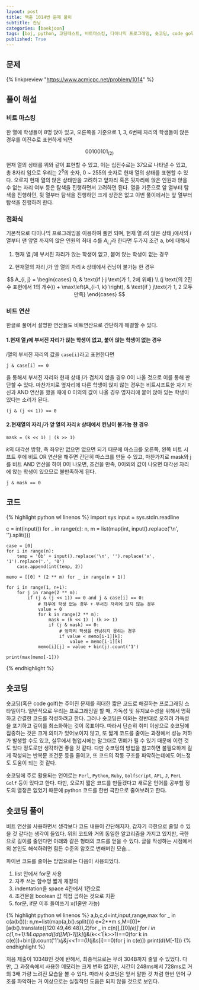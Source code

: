```yaml
---
layout: post
title: 백준 1014번 문제 풀이
subtitle: 컨닝
categories: [baekjoon]
tags: [boj, python, 코딩테스트, 비트마스킹, 다이나믹 프로그래밍, 숏코딩, code golf]
published: True
---
```


## 문제

{% linkpreview "https://www.acmicpc.net/problem/1014" %}

## 풀이 해설

### 비트 마스킹

한 열에 학생들이 8명 앉아 있고, 오른쪽을 기준으로 1, 3, 6번째 자리의 학생들이 앉은 경우를 이진수로 표현하게 되면 

$$ 00100101_{(2)} $$

현재 열의 상태를 위와 같이 표현할 수 있고, 이는 십진수로는 37으로 나타낼 수 있고, 총 8자리 임으로 우리는 $2^{8}$의 숫자, 0 ~ 255의 숫자로 현재 열의 상태를 표현할 수 있다. 오로지 현재 열의 앉은 상태만을 고려하고 앞자리 혹은 뒷자리에 앉은 인원과 앉을 수 없는 자리 여부 등은 탐색을 진행하면서 고려하면 된다. 열을 기준으로 앞 열부터 탐색을 진행하던, 뒷 열부터 탐색을 진행하던 크게 상관은 없고 이번 풀이에서는 앞 열부터 탐색을 진행하려 한다.


### 점화식
기본적으로 다이나믹 프로그래밍을 이용하여 풀면 되며, 현재 열 $i$의 앉은 상태 $j$에서의 $i$열부터 맨 앞열 까지의 앉은 인원의 최대 수를 $A_{i, j}$라 한다면 두가지 조건 a, b에 대해서

1. 현재 열 $j$에 부서진 자리가 앉는 학생이 없고, 붙어 앉는 학생이 없는 경우

2. 현재열의 자리 $j$가 앞 열의 자리 $k$ 상태에서 컨닝이 불가능 한 경우

$$
A_{i, j} = \begin{cases}
    0, & \text{if } j \text{가 1, 2에 위배} \\
    (j \text{의 2진수 표현에서 1의 개수}) + \max\left(A_{i-1, k} \right), & \text{if } j\text{가 1, 2 모두 만족}
\end{cases}
$$


### 비트 연산

한글로 풀어서 설명한 연산들도 비트연산으로 간단하게 해결할 수 있다.

#### 1.현재 열 $j$에 부서진 자리가 앉는 학생이 없고, 붙어 앉는 학생이 없는 경우
$i$열의 부서진 자리의 값을 `case[i]`라고 표현한다면
```
j & case[i] == 0
```
을 통해서 부서진 자리와 현재 상태 $j$가 겹치지 않을 경우 0이 나올 것으로 이를 통해 판단할 수 있다. 마찬가지로 옆자리에 다른 학생이 앉지 않는 경우는 비트시프트한 자기 자신과 AND 연산을 했을 때에 0 이외의 값이 나올 경우 옆자리에 붙어 앉아 있는 학생이 있다는 소리가 된다.

```
(j & (j << 1)) == 0
```


#### 2.현재열의 자리 $j$가 앞 열의 자리 $k$ 상태에서 컨닝이 불가능 한 경우

```
mask = (k << 1) | (k >> 1)
```

$k$의 대각선 방향, 즉 좌우만 없으면 없으면 되기 때문에 마스크를 오른쪽, 왼쪽 비트 시프트 후에 비트 OR 연산을 해주면 간단히 마스크를 만들 수 있고, 마찬가지로 mask와 j를 비트 AND 연산을 하여 0이 나오면, 조건을 만족, 0이외의 값이 나오면 대각선 자리에 앉는 학생이 있으므로 불만족하게 된다.
```
j & mask == 0
```


## 코드

{% highlight python wl linenos %}
import sys
input = sys.stdin.readline

c = int(input())
for _ in range(c):
    n, m = list(map(int, input().replace('\n', '').split()))

    case = [0]
    for i in range(n):
        temp = '0b' + input().replace('\n', '').replace('x', '1').replace('.', '0')
        case.append(int(temp, 2))

    memo = [[0] * (2 ** m) for _ in range(n + 1)]

    for i in range(1, n+1):
        for j in range(2 ** m):
            if (j & (j << 1)) == 0 and j & case[i] == 0:
                # 좌우에 학생 없는 경우 + 부서진 자리에 앉지 않는 경우
                value = 0
                for k in range(2 ** m):
                    mask = (k << 1) | (k >> 1)
                    if (j & mask) == 0:
                        # 앞자리 학생을 컨닝하지 못하는 경우
                        if value < memo[i-1][k]:
                            value = memo[i-1][k]
                memo[i][j] = value + bin(j).count('1')
    
    print(max(memo[-1]))

{% endhighlight %}

## 숏코딩

숏코딩(혹은 code golf)는 주어진 문제를 최대한 짧은 코드로 해결하는 프로그래밍 스타일이다. 일반적으로 우리는 프로그래밍일 할 때, 가독성 및 유지보수성을 위해서 명확하고 간결한 코드를 작성하려고 한다. 그러나 숏코딩은 이와는 정반대로 오히려 가독성을 포기하고 길이를 최소화하는 것이 목표이다. 따라서 단순히 취미 이상으로 숏코딩에 집중하는 것은 크게 의미가 있어보이지 않고, 또 짧게 코드를 줄이는 과정에서 성능 저하가 발생할 수도 있고, 실무에서 협업시에는 말그대로 민폐가 될 수 있기 때문에 이런 것도 있다 정도로만 생각하면 좋을 것 같다. 다만 숏코딩의 방법을 참고하면 불필요하게 길게 작성되는 반복문 조건문 등을 줄이고, 또 코드의 작동 구조를 파악하는데에도 어느정도 도움이 되는 것 같다.

숏코딩에 주로 활용되는 언어로는 `Perl`, `Python`, `Ruby`, `Golfscript`, `APL`, `J`, `PerL Golf` 등이 있다고 한다. 다만, 오로지 짧은 코드를 만들겠다고 새로운 언어를 공부할 정도의 열정은 없었기 때문에 python 코드를 한번 극한으로 줄여보려고 한다.

## 숏코딩 풀이

비트 연산을 사용하면서 생각보다 코드 내용이 간단해지자, 갑자기 극한으로 줄일 수 있을 것 같다는 생각이 들었다. 위의 코드와 거의 동일한 알고리즘을 가지고 있지만, 극한으로 길이를 줄인다면 아래와 같은 형태의 코드를 얻을 수 있다. 글을 작성하는 시점에서의 본인도 해석하려면 힘든 수준의 암호로 변해버린 모습...

파이썬 코드를 줄이는 방법으로는 다음이 사용되었다.

1. list 안에서 for문 사용
2. 자주 쓰는 함수명 짧게 재정의
3. indentation을 space 4칸에서 1칸으로
4. 조건문을 boolean 값 직접 곱하는 것으로 치환
5. for문, if문 이후 들여쓰기 x(1줄만 가능)

{% highlight python wl linenos %}
a,b,c,d=int,input,range,max
for _ in c(a(b())):
 n,m=list(map(a,b().split()))
 e=2**m
 s,M=[0]+[a(b().translate({120:49,46:48}),2)for _ in c(n)],[[0]*(e)]
 for i in c(1,n+1):M.append([d([M[i-1][k]*(j&(k<<1|k>>1)==0)for k in c(e)])+bin(j).count('1')*(j&j<<1==0)*(j&s[i]==0)for j in c(e)])
 print(d(M[-1]))
{% endhighlight %}

처음 제출이 1034B인 것에 반해서, 최종적으로는 무려 304B까지 줄일 수 있었다. 다만, 그 과정속에서 사용한 메모리는 크게 변화 없지만, 시간이 248ms에서 728ms로 거의 3배 가량 느려진 모습을 볼 수 있다. 따라서 숏코딩은 앞서 말한 것 처럼 한번 언어 구조를 파악하는 거 이상으로는 실질적인 도움은 되지 않을 것으로 보인다.
